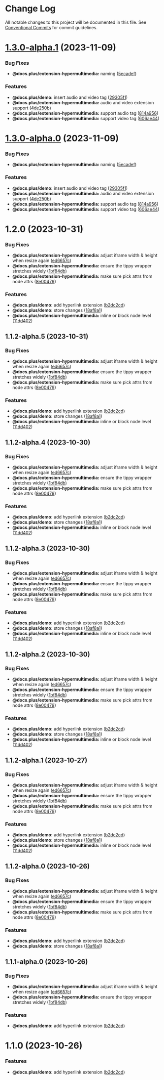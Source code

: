 # Change Log

All notable changes to this project will be documented in this file.
See [Conventional Commits](https://conventionalcommits.org) for commit guidelines.

# [1.3.0-alpha.1](https://github.com/HMarzban/extension-hypermedia/compare/v1.2.0...v1.3.0-alpha.1) (2023-11-09)


### Bug Fixes

* **@docs.plus/extension-hypermultimedia:** naming ([5ecadef](https://github.com/HMarzban/extension-hypermedia/commit/5ecadef366036e122e286b7050d3397a4db81ec4))


### Features

* **@docs.plus/demo:** insert audio and video tag ([29305f1](https://github.com/HMarzban/extension-hypermedia/commit/29305f1637870a13415ad5d979000f04fda24c1c))
* **@docs.plus/extension-hypermultimedia:** audio and video extension support ([4de250b](https://github.com/HMarzban/extension-hypermedia/commit/4de250bf3b4bdfd4effaee82382b3fff32383ac2))
* **@docs.plus/extension-hypermultimedia:** support audio tag ([814a956](https://github.com/HMarzban/extension-hypermedia/commit/814a956025da841cd48cc73d5509c6673904dcb8))
* **@docs.plus/extension-hypermultimedia:** support video tag ([606ae44](https://github.com/HMarzban/extension-hypermedia/commit/606ae4499f9ed096a4f29a195a969c8205ffacc7))





# [1.3.0-alpha.0](https://github.com/HMarzban/extension-hypermedia/compare/v1.2.0...v1.3.0-alpha.0) (2023-11-09)


### Bug Fixes

* **@docs.plus/extension-hypermultimedia:** naming ([5ecadef](https://github.com/HMarzban/extension-hypermedia/commit/5ecadef366036e122e286b7050d3397a4db81ec4))


### Features

* **@docs.plus/demo:** insert audio and video tag ([29305f1](https://github.com/HMarzban/extension-hypermedia/commit/29305f1637870a13415ad5d979000f04fda24c1c))
* **@docs.plus/extension-hypermultimedia:** audio and video extension support ([4de250b](https://github.com/HMarzban/extension-hypermedia/commit/4de250bf3b4bdfd4effaee82382b3fff32383ac2))
* **@docs.plus/extension-hypermultimedia:** support audio tag ([814a956](https://github.com/HMarzban/extension-hypermedia/commit/814a956025da841cd48cc73d5509c6673904dcb8))
* **@docs.plus/extension-hypermultimedia:** support video tag ([606ae44](https://github.com/HMarzban/extension-hypermedia/commit/606ae4499f9ed096a4f29a195a969c8205ffacc7))





# 1.2.0 (2023-10-31)


### Bug Fixes

* **@docs.plus/extension-hypermultimedia:** adjust iframe width & height when resize again ([ed6657c](https://github.com/HMarzban/extension-hypermedia/commit/ed6657c011001e65599d7f5baa1bc4a80709f852))
* **@docs.plus/extension-hypermultimedia:** ensure the tippy wrapper stretches widely ([1bf84db](https://github.com/HMarzban/extension-hypermedia/commit/1bf84db78f0bd4a838ca5a6975657c35e55b856e))
* **@docs.plus/extension-hypermultimedia:** make sure pick attrs from node attrs ([8e00479](https://github.com/HMarzban/extension-hypermedia/commit/8e004797454d8c70892f3a6c4804b50d2f9ee254))


### Features

* **@docs.plus/demo:** add hyperlink extension ([b2dc2cd](https://github.com/HMarzban/extension-hypermedia/commit/b2dc2cdd27f9db47b1351ba733620254bde7d513))
* **@docs.plus/demo:** store changes ([18af8a1](https://github.com/HMarzban/extension-hypermedia/commit/18af8a10c300e668083f6ec37c8fd1ed29c23c1b))
* **@docs.plus/extension-hypermultimedia:** inline or block node level ([11dd402](https://github.com/HMarzban/extension-hypermedia/commit/11dd402e86ad689d6146ffd1f9d1e156919af719))





## 1.1.2-alpha.5 (2023-10-31)


### Bug Fixes

* **@docs.plus/extension-hypermultimedia:** adjust iframe width & height when resize again ([ed6657c](https://github.com/HMarzban/extension-hypermedia/commit/ed6657c011001e65599d7f5baa1bc4a80709f852))
* **@docs.plus/extension-hypermultimedia:** ensure the tippy wrapper stretches widely ([1bf84db](https://github.com/HMarzban/extension-hypermedia/commit/1bf84db78f0bd4a838ca5a6975657c35e55b856e))
* **@docs.plus/extension-hypermultimedia:** make sure pick attrs from node attrs ([8e00479](https://github.com/HMarzban/extension-hypermedia/commit/8e004797454d8c70892f3a6c4804b50d2f9ee254))


### Features

* **@docs.plus/demo:** add hyperlink extension ([b2dc2cd](https://github.com/HMarzban/extension-hypermedia/commit/b2dc2cdd27f9db47b1351ba733620254bde7d513))
* **@docs.plus/demo:** store changes ([18af8a1](https://github.com/HMarzban/extension-hypermedia/commit/18af8a10c300e668083f6ec37c8fd1ed29c23c1b))
* **@docs.plus/extension-hypermultimedia:** inline or block node level ([11dd402](https://github.com/HMarzban/extension-hypermedia/commit/11dd402e86ad689d6146ffd1f9d1e156919af719))





## 1.1.2-alpha.4 (2023-10-30)


### Bug Fixes

* **@docs.plus/extension-hypermultimedia:** adjust iframe width & height when resize again ([ed6657c](https://github.com/HMarzban/extension-hypermedia/commit/ed6657c011001e65599d7f5baa1bc4a80709f852))
* **@docs.plus/extension-hypermultimedia:** ensure the tippy wrapper stretches widely ([1bf84db](https://github.com/HMarzban/extension-hypermedia/commit/1bf84db78f0bd4a838ca5a6975657c35e55b856e))
* **@docs.plus/extension-hypermultimedia:** make sure pick attrs from node attrs ([8e00479](https://github.com/HMarzban/extension-hypermedia/commit/8e004797454d8c70892f3a6c4804b50d2f9ee254))


### Features

* **@docs.plus/demo:** add hyperlink extension ([b2dc2cd](https://github.com/HMarzban/extension-hypermedia/commit/b2dc2cdd27f9db47b1351ba733620254bde7d513))
* **@docs.plus/demo:** store changes ([18af8a1](https://github.com/HMarzban/extension-hypermedia/commit/18af8a10c300e668083f6ec37c8fd1ed29c23c1b))
* **@docs.plus/extension-hypermultimedia:** inline or block node level ([11dd402](https://github.com/HMarzban/extension-hypermedia/commit/11dd402e86ad689d6146ffd1f9d1e156919af719))





## 1.1.2-alpha.3 (2023-10-30)


### Bug Fixes

* **@docs.plus/extension-hypermultimedia:** adjust iframe width & height when resize again ([ed6657c](https://github.com/HMarzban/extension-hypermedia/commit/ed6657c011001e65599d7f5baa1bc4a80709f852))
* **@docs.plus/extension-hypermultimedia:** ensure the tippy wrapper stretches widely ([1bf84db](https://github.com/HMarzban/extension-hypermedia/commit/1bf84db78f0bd4a838ca5a6975657c35e55b856e))
* **@docs.plus/extension-hypermultimedia:** make sure pick attrs from node attrs ([8e00479](https://github.com/HMarzban/extension-hypermedia/commit/8e004797454d8c70892f3a6c4804b50d2f9ee254))


### Features

* **@docs.plus/demo:** add hyperlink extension ([b2dc2cd](https://github.com/HMarzban/extension-hypermedia/commit/b2dc2cdd27f9db47b1351ba733620254bde7d513))
* **@docs.plus/demo:** store changes ([18af8a1](https://github.com/HMarzban/extension-hypermedia/commit/18af8a10c300e668083f6ec37c8fd1ed29c23c1b))
* **@docs.plus/extension-hypermultimedia:** inline or block node level ([11dd402](https://github.com/HMarzban/extension-hypermedia/commit/11dd402e86ad689d6146ffd1f9d1e156919af719))





## 1.1.2-alpha.2 (2023-10-30)


### Bug Fixes

* **@docs.plus/extension-hypermultimedia:** adjust iframe width & height when resize again ([ed6657c](https://github.com/HMarzban/extension-hypermedia/commit/ed6657c011001e65599d7f5baa1bc4a80709f852))
* **@docs.plus/extension-hypermultimedia:** ensure the tippy wrapper stretches widely ([1bf84db](https://github.com/HMarzban/extension-hypermedia/commit/1bf84db78f0bd4a838ca5a6975657c35e55b856e))
* **@docs.plus/extension-hypermultimedia:** make sure pick attrs from node attrs ([8e00479](https://github.com/HMarzban/extension-hypermedia/commit/8e004797454d8c70892f3a6c4804b50d2f9ee254))


### Features

* **@docs.plus/demo:** add hyperlink extension ([b2dc2cd](https://github.com/HMarzban/extension-hypermedia/commit/b2dc2cdd27f9db47b1351ba733620254bde7d513))
* **@docs.plus/demo:** store changes ([18af8a1](https://github.com/HMarzban/extension-hypermedia/commit/18af8a10c300e668083f6ec37c8fd1ed29c23c1b))
* **@docs.plus/extension-hypermultimedia:** inline or block node level ([11dd402](https://github.com/HMarzban/extension-hypermedia/commit/11dd402e86ad689d6146ffd1f9d1e156919af719))





## 1.1.2-alpha.1 (2023-10-27)


### Bug Fixes

* **@docs.plus/extension-hypermultimedia:** adjust iframe width & height when resize again ([ed6657c](https://github.com/HMarzban/extension-hypermedia/commit/ed6657c011001e65599d7f5baa1bc4a80709f852))
* **@docs.plus/extension-hypermultimedia:** ensure the tippy wrapper stretches widely ([1bf84db](https://github.com/HMarzban/extension-hypermedia/commit/1bf84db78f0bd4a838ca5a6975657c35e55b856e))
* **@docs.plus/extension-hypermultimedia:** make sure pick attrs from node attrs ([8e00479](https://github.com/HMarzban/extension-hypermedia/commit/8e004797454d8c70892f3a6c4804b50d2f9ee254))


### Features

* **@docs.plus/demo:** add hyperlink extension ([b2dc2cd](https://github.com/HMarzban/extension-hypermedia/commit/b2dc2cdd27f9db47b1351ba733620254bde7d513))
* **@docs.plus/demo:** store changes ([18af8a1](https://github.com/HMarzban/extension-hypermedia/commit/18af8a10c300e668083f6ec37c8fd1ed29c23c1b))
* **@docs.plus/extension-hypermultimedia:** inline or block node level ([11dd402](https://github.com/HMarzban/extension-hypermedia/commit/11dd402e86ad689d6146ffd1f9d1e156919af719))





## 1.1.2-alpha.0 (2023-10-26)


### Bug Fixes

* **@docs.plus/extension-hypermultimedia:** adjust iframe width & height when resize again ([ed6657c](https://github.com/HMarzban/extension-hypermedia/commit/ed6657c011001e65599d7f5baa1bc4a80709f852))
* **@docs.plus/extension-hypermultimedia:** ensure the tippy wrapper stretches widely ([1bf84db](https://github.com/HMarzban/extension-hypermedia/commit/1bf84db78f0bd4a838ca5a6975657c35e55b856e))
* **@docs.plus/extension-hypermultimedia:** make sure pick attrs from node attrs ([8e00479](https://github.com/HMarzban/extension-hypermedia/commit/8e004797454d8c70892f3a6c4804b50d2f9ee254))


### Features

* **@docs.plus/demo:** add hyperlink extension ([b2dc2cd](https://github.com/HMarzban/extension-hypermedia/commit/b2dc2cdd27f9db47b1351ba733620254bde7d513))
* **@docs.plus/demo:** store changes ([18af8a1](https://github.com/HMarzban/extension-hypermedia/commit/18af8a10c300e668083f6ec37c8fd1ed29c23c1b))





## 1.1.1-alpha.0 (2023-10-26)


### Bug Fixes

* **@docs.plus/extension-hypermultimedia:** adjust iframe width & height when resize again ([ed6657c](https://github.com/HMarzban/extension-hypermedia/commit/ed6657c011001e65599d7f5baa1bc4a80709f852))
* **@docs.plus/extension-hypermultimedia:** ensure the tippy wrapper stretches widely ([1bf84db](https://github.com/HMarzban/extension-hypermedia/commit/1bf84db78f0bd4a838ca5a6975657c35e55b856e))


### Features

* **@docs.plus/demo:** add hyperlink extension ([b2dc2cd](https://github.com/HMarzban/extension-hypermedia/commit/b2dc2cdd27f9db47b1351ba733620254bde7d513))





# 1.1.0 (2023-10-26)


### Features

* **@docs.plus/demo:** add hyperlink extension ([b2dc2cd](https://github.com/HMarzban/extension-hypermedia/commit/b2dc2cdd27f9db47b1351ba733620254bde7d513))
